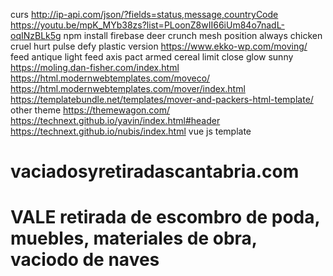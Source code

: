 curs http://ip-api.com/json/?fields=status,message,countryCode
https://youtu.be/mpK_MYb38zs?list=PLoonZ8wII66iUm84o7nadL-oqINzBLk5g
npm install firebase
deer crunch mesh position always chicken cruel hurt pulse defy plastic version
https://www.ekko-wp.com/moving/
feed antique light feed axis pact armed cereal limit close glow sunny
https://moling.dan-fisher.com/index.html
https://html.modernwebtemplates.com/moveco/
https://html.modernwebtemplates.com/mover/index.html
https://templatebundle.net/templates/mover-and-packers-html-template/
other theme https://themewagon.com/
https://technext.github.io/yavin/index.html#header 
https://technext.github.io/nubis/index.html
vue js template

# vaciadosyretiradascantabria.com
# VALE retirada de escombro de poda, muebles, materiales de obra, vaciodo de naves
# 